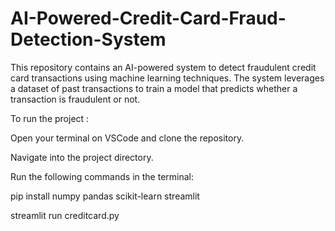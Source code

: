 # AI-Powered-Credit-Card-Fraud-Detection-System

This repository contains an AI-powered system to detect fraudulent credit card transactions using machine learning techniques. The system leverages a dataset of past transactions to train a model that predicts whether a transaction is fraudulent or not.

To run the project :

Open your terminal on VSCode and clone the repository.

Navigate into the project directory.

Run the following commands in the terminal: 

pip install numpy pandas scikit-learn streamlit

streamlit run creditcard.py
